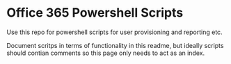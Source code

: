 # Office 365 Powershell Scripts 
Use this repo for powershell scripts for user provisioning and reporting etc.

Document scritps in terms of functionality in this readme, but ideally scripts should contian comments so this page only needs to act as an index.


